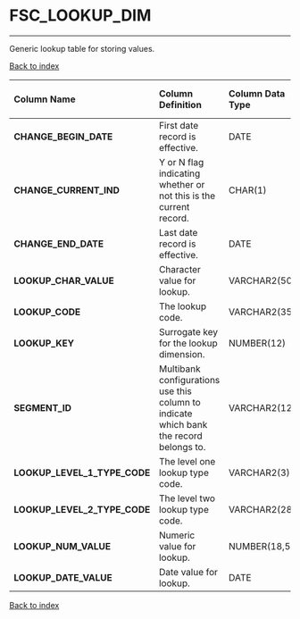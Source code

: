 # FSC_LOOKUP_DIM

---

Generic lookup table for storing values.

[Back to index](./index.md)

| Column Name                  | Column Definition                                                                      | Column Data Type   | Column Null Option   | PK   | FK   |
|:-----------------------------|:---------------------------------------------------------------------------------------|:-------------------|:---------------------|:-----|:-----|
| **CHANGE_BEGIN_DATE**        | First date record is effective.                                                        | DATE               | Not Null             | No   | No   |
| **CHANGE_CURRENT_IND**       | Y or N flag indicating whether or not this is the current record.                      | CHAR(1)            | Not Null             | No   | No   |
| **CHANGE_END_DATE**          | Last date record is effective.                                                         | DATE               | Not Null             | No   | No   |
| **LOOKUP_CHAR_VALUE**        | Character value for lookup.                                                            | VARCHAR2(50)       | Null                 | No   | No   |
| **LOOKUP_CODE**              | The lookup code.                                                                       | VARCHAR2(35)       | Not Null             | No   | No   |
| **LOOKUP_KEY**               | Surrogate key for the lookup dimension.                                                | NUMBER(12)         | Not Null             | Yes  | No   |
| **SEGMENT_ID**               | Multibank configurations use this column to indicate which bank the record belongs to. | VARCHAR2(128)      | Not Null             | Yes  | No   |
| **LOOKUP_LEVEL_1_TYPE_CODE** | The level one lookup type code.                                                        | VARCHAR2(3)        | Not Null             | No   | No   |
| **LOOKUP_LEVEL_2_TYPE_CODE** | The level two lookup type code.                                                        | VARCHAR2(28)       | Not Null             | No   | No   |
| **LOOKUP_NUM_VALUE**         | Numeric value for lookup.                                                              | NUMBER(18,5)       | Null                 | No   | No   |
| **LOOKUP_DATE_VALUE**        | Date value for lookup.                                                                 | DATE               | Null                 | No   | No   |

[Back to index](./index.md)
